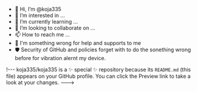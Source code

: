 - 👋 Hi, I’m @koja335
- 👀 I’m interested in ...
- 🌱 I’m currently learning ...
- 💞️ I’m looking to collaborate on ...
- 📫 How to reach me ...
- 🙏 I'm something wrong for help and supports to me
- 🛡 Security of GitHub and policies forget with to do the sonething wrong before for vibration alernt my device.

!---
koja335/koja335 is a ✨ special ✨ repository because its `README.md` (this file) appears on your GitHub profile.
You can click the Preview link to take a look at your changes.
--->
